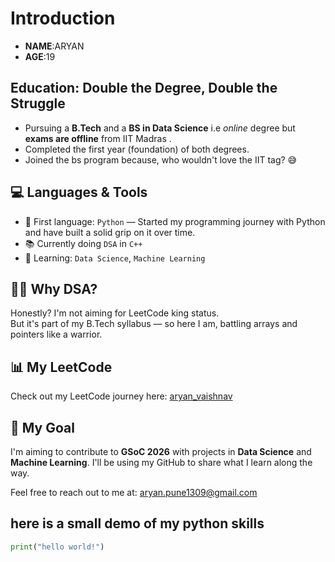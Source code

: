 #  Introduction
- **NAME**:ARYAN
- **AGE**:19

## Education: Double the Degree, Double the Struggle

- Pursuing a **B.Tech** and a **BS in Data Science** i.e *online* degree but **exams are offline** from IIT Madras .
- Completed the first year (foundation) of both degrees.
- Joined the bs program because, who wouldn't love the IIT tag? 😅

## 💻 Languages & Tools

- 🐍 First language: `Python` — Started my programming journey with Python and have built a solid grip on it over time.
- 📚 Currently doing `DSA` in `C++`
- 🧠 Learning: `Data Science`, `Machine Learning`

## 🤷‍♂️ Why DSA?

Honestly? I'm not aiming for LeetCode king status.  
But it's part of my B.Tech syllabus — so here I am, battling arrays and pointers like a warrior.

## 📊 My LeetCode

Check out my LeetCode journey here: [aryan_vaishnav](https://leetcode.com/u/aryan_vaishnav/)

## 🎯 My Goal

I'm aiming to contribute to **GSoC 2026** with projects in **Data Science** and **Machine Learning**. I'll be using my GitHub to share what I learn along the way.

Feel free to reach out to me at: [aryan.pune1309@gmail.com](mailto:aryan.pune1309@gmail.com)
## here is a small demo of my **python** skills
```python
print("hello world!")



